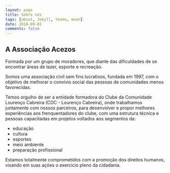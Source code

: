 ```yaml
---
layout: page
title: Sobre nós
tags: [about, Jekyll, theme, moon]
date: 2018-09-01
comments: false
---
```


## A Associação Acezos

Formada por um grupo de moradores, que diante das dificuldades de se encontrar áreas de lazer, esporte e recreação.

Somos uma associação civil sem fins lucrativos, fundada em 1997, com o objetivo de melhorar o convívio social das pessoas de comunidades menos favorecidas.

Temos orgulho de ser a entidade formadora do Clube da Comunidade Lourenço Cabreira (CDC - Lourenço Cabreira), onde trabalhamos juntamente com nossos parceiros, para desenvolver e propor melhores experiências aos frenquentadores do clube, com uma estrutura técnica e pessoas capacitadas em projetos voltados aos segmentos da:

* educação
* cultura
* esportes
* meio ambiente
* preparação profissional

Estamos totalmente comprometidos com a promoção dos direitos humanos, visando em suas ações o exercício pleno da cidadania.

